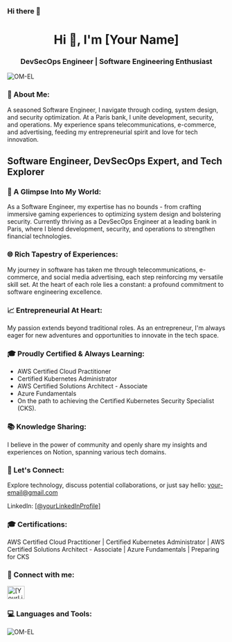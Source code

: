 ### Hi there 👋

<!--
**OM-EL/OM-EL** is a ✨ _special_ ✨ repository because its `README.md` (this file) appears on your GitHub profile.

Here are some ideas to get you started:

- 🔭 At the heart of LCL, I blend DevOps with security, ensuring robust and secure systems in the dynamic world of banking.
- 🌱 I’m currently learning ...
- 👯 I’m looking to collaborate on ...
- 🤔 I’m looking for help with ...
- 💬 Ask me about ...
- 📫 How to reach me: ...
- 😄 Pronouns: ...
- ⚡ Fun fact: ...

- 🚀 A Glimpse Into My World:
As a Software Engineer, my expertise has no bounds - from crafting immersive gaming experiences to optimizing system design and bolstering security.
Currently thriving as a DevSecOps Engineer at a leading bank in Paris, where I blend development, security, and operations to strengthen financial technologies.



🌐 Rich Tapestry of Experiences:
My journey in software has taken me through telecommunications, e-commerce, and social media advertising, each step reinforcing my versatile skill set.
At the heart of each role lies a constant: a profound commitment to software engineering excellence.


📈 Entrepreneurial At Heart:
My passion extends beyond traditional roles. As an entrepreneur, I'm always eager for new adventures and opportunities to innovate in the tech space.


🎓 Proudly Certified & Always Learning:
- AWS Certified Cloud Practitioner
- Certified Kubernetes Administrator
- AWS Certified Solutions Architect - Associate
- Azure Fundamentals
- On the path to achieving the Certified Kubernetes Security Specialist (CKS).


📚 Knowledge Sharing:
I believe in the power of community and openly share my insights and experiences on Notion, spanning various tech domains.
🔗 Let's Connect:
 
Let's innovate together in the world of banking and technology: omarelhachimi97@gmail.com
LinkedIn: https://www.linkedin.com/in/omar-el-hachimi-b48286158/

-->


<h1 align="center">Hi 👋, I'm [Your Name]</h1>
<h3 align="center">DevSecOps Engineer | Software Engineering Enthusiast</h3>

<p align="left"> <img src="https://komarev.com/ghpvc/?username=OM-EL&label=Profile%20views&color=0e75b6&style=flat" alt="OM-EL" /> </p>

<h3 align="left">🌟 About Me:</h3>
<p align="left">
A seasoned Software Engineer, I navigate through coding, system design, and security optimization. At a Paris bank, I unite development, security, and operations. My experience spans telecommunications, e-commerce, and advertising, feeding my entrepreneurial spirit and love for tech innovation.
</p>

<!DOCTYPE html>
<html>
<head>
    <title>Omar</title>
</head>
<body>

<h2> Software Engineer, DevSecOps Expert, and Tech Explorer</h2>

<section>
    <h3>🚀 A Glimpse Into My World:</h3>
    <p>As a Software Engineer, my expertise has no bounds - from crafting immersive gaming experiences to optimizing system design and bolstering security. Currently thriving as a DevSecOps Engineer at a leading bank in Paris, where I blend development, security, and operations to strengthen financial technologies.</p>
</section>

<section>
    <h3>🌐 Rich Tapestry of Experiences:</h3>
    <p>My journey in software has taken me through telecommunications, e-commerce, and social media advertising, each step reinforcing my versatile skill set. At the heart of each role lies a constant: a profound commitment to software engineering excellence.</p>
</section>

<section>
    <h3>📈 Entrepreneurial At Heart:</h3>
    <p>My passion extends beyond traditional roles. As an entrepreneur, I'm always eager for new adventures and opportunities to innovate in the tech space.</p>
</section>

<section>
    <h3>🎓 Proudly Certified & Always Learning:</h3>
    <ul>
        <li>AWS Certified Cloud Practitioner</li>
        <li>Certified Kubernetes Administrator</li>
        <li>AWS Certified Solutions Architect - Associate</li>
        <li>Azure Fundamentals</li>
        <li>On the path to achieving the Certified Kubernetes Security Specialist (CKS).</li>
    </ul>
</section>

<section>
    <h3>📚 Knowledge Sharing:</h3>
    <p>I believe in the power of community and openly share my insights and experiences on Notion, spanning various tech domains.</p>
</section>

<section>
    <h3>🔗 Let's Connect:</h3>
    <p>Explore technology, discuss potential collaborations, or just say hello: <a href="mailto:your-email@gmail.com">your-email@gmail.com</a></p>
    <p>LinkedIn: <a href="https://www.linkedin.com/in/yourLinkedInProfile">[@yourLinkedInProfile]</a></p>
</section>

</body>
</html>


<h3 align="left">🎓 Certifications:</h3>
<p align="left">
AWS Certified Cloud Practitioner | Certified Kubernetes Administrator | AWS Certified Solutions Architect - Associate | Azure Fundamentals | Preparing for CKS
</p>

<h3 align="left">🔗 Connect with me:</h3>
<p align="left">
<a href="https://linkedin.com/in/[YourLinkedInProfile]" target="blank"><img align="center" src="https://raw.githubusercontent.com/rahuldkjain/github-profile-readme-generator/master/src/images/icons/Social/linked-in-alt.svg" alt="[YourLinkedInProfile]" height="30" width="40" /></a>
<!-- Additional social media links -->
</p>

<h3 align="left">💻 Languages and Tools:</h3>
<p align="left">
<!-- Icons of languages and tools -->
</p>

<p><img align="center" src="https://github-readme-stats.vercel.app/api/top-langs?username=OM-EL&show_icons=true&locale=en&layout=compact" alt="OM-EL" /></p>
